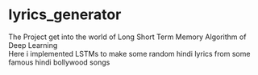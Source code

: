 # lyrics_generator
The Project get into the world of Long Short Term Memory Algorithm of Deep Learning <br>
Here i implemented LSTMs to make some random hindi lyrics from some famous hindi bollywood songs <br>
